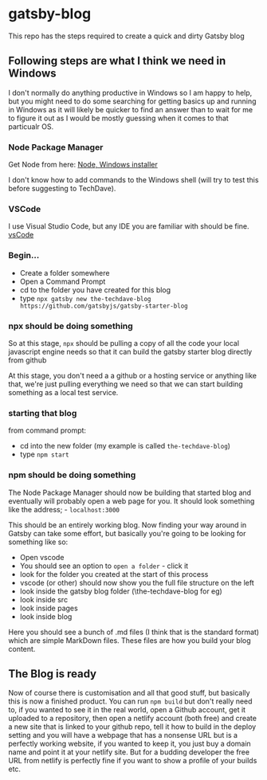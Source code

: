 # gatsby-blog
This repo has the steps required to create a quick and dirty Gatsby blog

## Following steps are what I think we need in Windows 

I don't normally do anything productive in Windows so I am happy to help, but you might need to do some searching for getting basics up and running in Windows as it will likely be quicker to find an answer than to wait for me to figure it out as I would be mostly guessing when it comes to that particualr OS. 

### Node Package Manager 

Get Node from here: [Node, Windows installer](https://nodejs.org/en/#home-downloadhead)

I don't know how to add commands to the Windows shell (will try to test this before suggesting to TechDave).

### VSCode

I use Visual Studio Code, but any IDE you are familiar with should be fine. [vsCode](https://code.visualstudio.com/download)

### Begin... 

- Create a folder somewhere
- Open a Command Prompt
- cd to the folder you have created for this blog
- type `npx gatsby new the-techdave-blog https://github.com/gatsbyjs/gatsby-starter-blog`

### npx should be doing something

So at this stage, `npx` should be pulling a copy of all the code your local javascript engine needs so that it can build the gatsby starter blog directly from github

At this stage, you don't need a a github or a hosting service or anything like that, we're just pulling everything we need so that we can start building something as a local test service. 

### starting that blog

from command prompt:

- cd into the new folder (my example is called `the-techdave-blog`)
- type `npm start`

### npm should be doing something

The Node Package Manager should now be building that started blog and eventually will probably open a web page for you. It should look something like the address; - `localhost:3000`

This should be an entirely working blog. Now finding your way around in Gatsby can take some effort, but basically you're going to be looking for something like so: 

- Open vscode
- You should see an option to `open a folder` - click it
- look for the folder you created at the start of this process
- vscode (or other) should now show you the full file structure on the left
- look inside the gatsby blog folder (\the-techdave-blog for eg)
- look inside src
- look inside pages
- look inside blog

Here you should see a bunch of .md files (I think that is the standard format) which are simple MarkDown files. These files are how you build your blog content. 

## The Blog is ready

Now of course there is customisation and all that good stuff, but basically this is now a finished product. You can run `npm build` but don't really need to, if you wanted to see it in the real world, open a Github account, get it uploaded to a repository, then open a netlify account (both free) and create a new site that is linked to your github repo, tell it how to build in the deploy setting and you will have a webpage that has a nonsense URL but is a perfectly working website, if you wanted to keep it, you just buy a domain name and point it at your netlify site. But for a budding developer the free URL from netlify is perfectly fine if you want to show a profile of your builds etc. 


